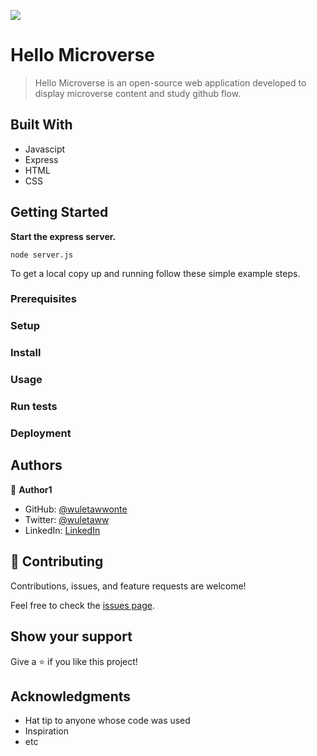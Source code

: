 ![](https://img.shields.io/badge/Microverse-blueviolet)

# Hello Microverse

> Hello Microverse is an open-source web application developed to display microverse content and study github flow.  


## Built With

- Javascipt
- Express
- HTML
- CSS

## Getting Started

**Start the express server.**
```
node server.js
```

To get a local copy up and running follow these simple example steps.

### Prerequisites

### Setup

### Install

### Usage

### Run tests

### Deployment



## Authors

👤 **Author1**

- GitHub: [@wuletawwonte](https://github.com/wuletawwonte)
- Twitter: [@wuletaww](https://twitter.com/wuletaww)
- LinkedIn: [LinkedIn](https://linkedin.com/in/wuletaw-wonte)

## 🤝 Contributing

Contributions, issues, and feature requests are welcome!

Feel free to check the [issues page](../../issues/).

## Show your support

Give a ⭐️ if you like this project!

## Acknowledgments

- Hat tip to anyone whose code was used
- Inspiration
- etc

